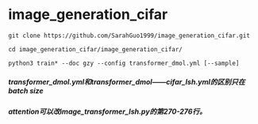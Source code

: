 # image_generation_cifar

```
git clone https://github.com/SarahGuo1999/image_generation_cifar.git
```
```
cd image_generation_cifar/image_generation_cifar/
```
```
python3 train* --doc gzy --config transformer_dmol.yml [--sample]
```

##### transformer_dmol.yml和transformer_dmol——cifar_lsh.yml的区别只在batch size
##### attention可以改image_transformer_lsh.py的第270-276行。
